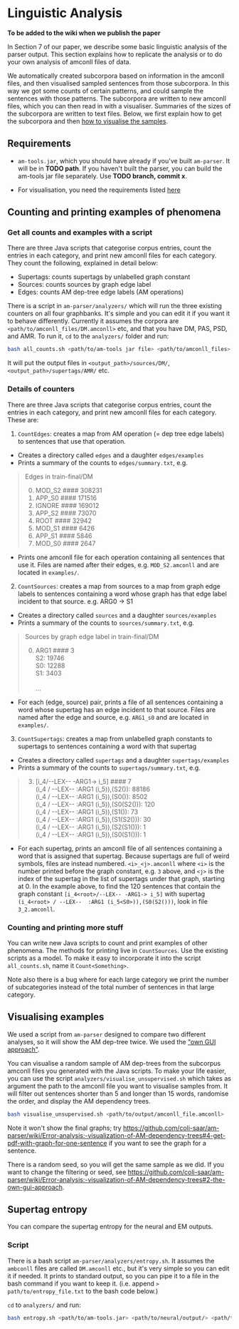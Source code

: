 # Linguistic Analysis
**To be added to the wiki when we publish the paper**

In Section 7 of our paper, we describe some basic linguistic analysis of the parser output. This section explains how to replicate the analysis or to do your own analysis of amconll files of data. 

We automatically created subcorpora based on information in the amconll files, and then visualised sampled sentences from those subcorpora. In this way we got some counts of certain patterns, and could sample the sentences with those patterns. The subcorpora are written to new amconll files, which you can then read in with a visualiser. Summaries of the sizes of the subcorpora are written to text files. Below, we first explain how to get the subcorpora and then [how to visualise the samples](https://github.com/coli-saar/am-parser/blob/unsupervised2020/graph_dependency_parser/inside_maximization/linguistic_analysis.md#visualising-examples).

## Requirements

* `am-tools.jar`, which you should have already if you've built `am-parser`. It will be in **TODO path**. If you haven't built the parser, you can build the am-tools jar file separately. Use **TODO branch, commit x**. 

* For visualisation, you need the requirements listed [here](https://github.com/coli-saar/am-parser/wiki/Error-analysis:-visualization-of-AM-dependency-trees#2-the-own-gui-approach)


## Counting and printing examples of phenomena

### Get all counts and examples with a script

There are three Java scripts that categorise corpus entries, count the entries in each category, and print new amconll files for each category. They count the following, explained in detail below:

 * Supertags: counts supertags by unlabelled graph constant
 * Sources: counts sources by graph edge label
 * Edges: counts AM dep-tree edge labels (AM operations)

There is a script in `am-parser/analyzers/` which will run the three existing counters on all four graphbanks. It's simple and you can edit it if you want it to behave differently. Currently it assumes the corpora are `<path/to/amconll_files/DM.amconll>` etc, and that you have DM, PAS, PSD, and AMR.  To run it, `cd` to the `analyzers/` folder and run:

```bash
bash all_counts.sh <path/to/am-tools jar file> <path/to/amconll_files> <path/to/output_folder>

```
   
It will put the output files in `<output_path>/sources/DM/`, `<output_path>/supertags/AMR/` etc.

### Details of counters

There are three Java scripts that categorise corpus entries, count the entries in each category, and print new amconll files for each category. These are:
  1. `CountEdges`: creates a map from AM operation (= dep tree edge labels) to sentences that use that operation. 
   * Creates a directory called `edges` and a daughter `edges/examples`
   * Prints a summary of the counts to `edges/summary.txt`, e.g. 
   
   > Edges in train-final/DM
   >
   > 0. MOD_S2  ####  308231
   > 1. APP_S0  ####  171516
   > 2. IGNORE  ####  169012
   > 3. APP_S2  ####  73070
   > 4. ROOT  ####  32942
   > 5. MOD_S1  ####  6426
   > 6. APP_S1  ####  5846
   > 7. MOD_S0  ####  2647

   * Prints one amconll file for each operation containing all sentences that use it. Files are named after their edges, e.g. `MOD_S2.amconll` and are located in `examples/`.
   
  2. `CountSources`: creates a map from sources to a map from graph edge labels to sentences containing a word whose graph has that edge label incident to that source. e.g. ARG0 -> S1
   * Creates a directory called `sources` and a daughter `sources/examples`
   * Prints a summary of the counts to `sources/summary.txt`, e.g. 
   
   > Sources by graph edge label in train-final/DM
   > 
   > 0. ARG1  #### 3<br>
   > S2: 19746<br>
   > S0: 12288<br>
   > S1: 3403<br>    
   > ...
      
   * For each (edge, source) pair, prints a file of all sentences containing a word whose supertag has an edge incident to that source. Files are named after the edge and source, e.g. `ARG1_s0` and are located in `examples/`.
    
  3. `CountSupertags`: creates a map from unlabelled graph constants to supertags to sentences containing a word with that supertag
    
   * Creates a directory called `supertags` and a daughter `supertags/examples`
   * Prints a summary of the counts to `supertags/summary.txt`, e.g. 
    
   > 3. [i_4<root>/--LEX-- -ARG1-> i_5]  ####  7<br>
   > (i_4<root> / --LEX--  :ARG1 (i_5<S2>)),(S2()): 88186<br>
   > (i_4<root> / --LEX--  :ARG1 (i_5<S0>)),(S0()): 8502<br>
   > (i_4<root> / --LEX--  :ARG1 (i_5<S0>)),(S0(S2())): 120<br>
   > (i_4<root> / --LEX--  :ARG1 (i_5<S1>)),(S1()): 73<br>
   > (i_4<root> / --LEX--  :ARG1 (i_5<S1>)),(S1(S2())): 30<br>
   > (i_4<root> / --LEX--  :ARG1 (i_5<S2>)),(S2(S1())): 1<br>
   > (i_4<root> / --LEX--  :ARG1 (i_5<S0>)),(S0(S1())): 1
    
   * For each supertag, prints an amconll file of all sentences containing a word that is assigned that supertag. Because supertags are full of weird symbols, files are instead numbered. `<i>_<j>.amconll` where `<i>` is the number printed before the graph constant, e.g. `3` above, and `<j>` is the index of the supertag in the list of supertags under that graph, starting at 0. In the example above, to find the 120 sentences that contain the graph constant `[i_4<root>/--LEX-- -ARG1-> i_5]` with supertag `(i_4<root> / --LEX--  :ARG1 (i_5<S0>)),(S0(S2()))`, look in file `3_2.amconll`.
   
   
### Counting and printing more stuff

You can write new Java scripts to count and print examples of other phenomena. The methods for printing live in `CountSources`. Use the existing scripts as a model. To make it easy to incorporate it into the script `all_counts.sh`, name it `Count<Something>`. 

Note also there is a bug where for each large category we print the number of subcategories instead of the total number of sentences in that large category.


   
 ## Visualising examples
 
We used a script from `am-parser` designed to compare two different analyses, so it will show the AM dep-tree twice. We used the ["own GUI approach"](https://github.com/coli-saar/am-parser/wiki/Error-analysis:-visualization-of-AM-dependency-trees#2-the-own-gui-approach).

You can visualise a random sample of AM dep-trees from the subcorpus amconll files you generated with the Java scripts. To make your life easier, you can use the script `analyzers/visualise_unsupervised.sh` which takes as argument the path to the amconll file you want to visualise samples from. It will filter out sentences shorter than 5 and longer than 15 words, randomise the order, and display the AM dependency trees. 

```bash
bash visualise_unsupervised.sh <path/to/output/amconll_file.amconll>
```

Note it won't show the final graphs; try https://github.com/coli-saar/am-parser/wiki/Error-analysis:-visualization-of-AM-dependency-trees#4-get-pdf-with-graph-for-one-sentence if you want to see the graph for a sentence. 

There is a random seed, so you will get the same sample as we did. If you want to change the filtering or seed, see https://github.com/coli-saar/am-parser/wiki/Error-analysis:-visualization-of-AM-dependency-trees#2-the-own-gui-approach. 


## Supertag entropy

You can compare the supertag entropy for the neural and EM outputs.

### Script

There is a bash script `am-parser/analyzers/entropy.sh`. It assumes the `ambconll` files are called `DM.amconll` etc., but it's very simple so you can edit it if needed. It prints to standard output, so you can pipe it to a file in the bash command if you want to keep it. (i.e. append `> path/to/entropy_file.txt` to the bash code below.) 

`cd` to `analyzers/` and run: 

```bash
bash entropy.sh <path/to/am-tools.jar> <path/to/neural/output/> <path/to/EM/output/>
```
